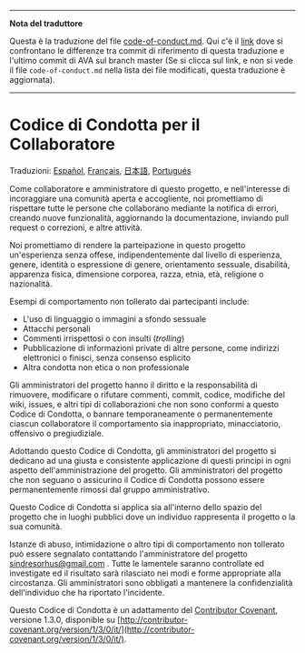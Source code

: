 ___
**Nota del traduttore**

Questa è la traduzione del file [code-of-conduct.md](https://github.com/sindresorhus/ava/blob/master/code-of-conduct.md). Qui c'è il [link](https://github.com/sindresorhus/ava/compare/195390ec1db90cf7d394407c846a69fbaa08806d...master#diff-0730bb7c2e8f9ea2438b52e419dd86c9) dove si confrontano le differenze tra commit di riferimento di questa traduzione e l'ultimo commit di AVA sul branch master (Se si clicca sul link, e non si vede il file `code-of-conduct.md` nella lista dei file modificati, questa traduzione è aggiornata).
___
# Codice di Condotta per il Collaboratore

Traduzioni: [Español](https://github.com/sindresorhus/ava-docs/blob/master/es_ES/code-of-conduct.md), [Français](https://github.com/sindresorhus/ava-docs/blob/master/fr_FR/code-of-conduct.md), [日本語](https://github.com/sindresorhus/ava-docs/blob/master/ja_JP/code-of-conduct.md), [Portugués](https://github.com/sindresorhus/ava-docs/blob/master/pt_BR/code-of-conduct.md)

Come collaboratore e amministratore di questo progetto, e nell'interesse di incoraggiare una comunità aperta e accogliente, noi promettiamo di rispettare tutte le persone che collaborano mediante la notifica di errori, creando nuove funzionalità, aggiornando la documentazione, inviando pull request o correzioni, e altre attività.

Noi promettiamo di rendere la parteipazione in questo progetto un'esperienza senza offese, indipendentemente dal livello di esperienza, genere, identità o espressione di genere, orientamento sessuale, disabilità, apparenza fisica, dimensione corporea, razza, etnia, età, religione o nazionalità.

Esempi di comportamento non tollerato dai partecipanti include:

* L'uso di linguaggio o immagini a sfondo sessuale
* Attacchi personali
* Commenti irrispettosi o con insulti (*trolling*)
* Pubblicazione di informazioni private di altre persone, come indirizzi elettronici o finisci, senza consenso esplicito
* Altra condotta non etica o non professionale

Gli amministratori del progetto hanno il diritto e la responsabilità di rimuovere, modificare o rifutare commenti, commit, codice, modifiche del wiki, issues, e altri tipi di collaborazioni che non sono conformi a questo Codice di Condotta, o bannare temporaneamente o permanentemente ciascun collaboratore il comportamento sia inappropriato, minacciatorio, offensivo o pregiudiziale.

Adottando questo Codice di Condotta, gli amministratori del progetto si dedicano ad una giusta e consistente applicazione di questi principi in ogni aspetto dell'amministrazione del progetto. Gli amministratori del progetto che non seguano o assicurino il Codice di Condotta possono essere permanentemente rimossi dal gruppo amministrativo.

Questo Codice di Condotta si applica sia all'interno dello spazio del progetto che in luoghi pubblici dove un individuo rappresenta il progetto o la sua comunità.

Istanze di abuso, intimidazione o altro tipi di comportamento non tollerato può essere segnalato contattando l'amministratore del progetto [sindresorhus@gmail.com](mailto:sindresorhus@gmail.com) . Tutte le lamentele saranno controllate ed investigate ed il risultato sarà rilasciato nei modi e forme appropriate alla circostanza. Gli amministratori sono obbligati a mantenere la confidenzialità dell'individuo che ha riportato l'incidente.


Questo Codice di Condotta è un adattamento del [Contributor Covenant](http://contributor-covenant.org), versione 1.3.0, disponible su [http://contributor-covenant.org/version/1/3/0/it/](http://contributor-covenant.org/version/1/3/0/it/).
